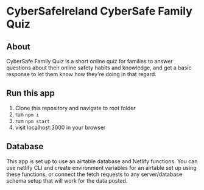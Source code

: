 # CyberSafeIreland CyberSafe Family Quiz

## About
CyberSafe Family Quiz is a short online quiz for families to answer questions about their online safety habits and knowledge, and get a basic response to let them know how they're doing in that regard.

## Run this app
1. Clone this repository and navigate to root folder
2. run `npm i`
3. run `npm start`
4. visit localhost:3000 in your browser

## Database
This app is set up to use an airtable database and Netlify functions. You can use netlify CLI and create environment variables for an airtable set up using these functions, or connect the fetch requests to any server/database schema setup that will work for the data posted.

